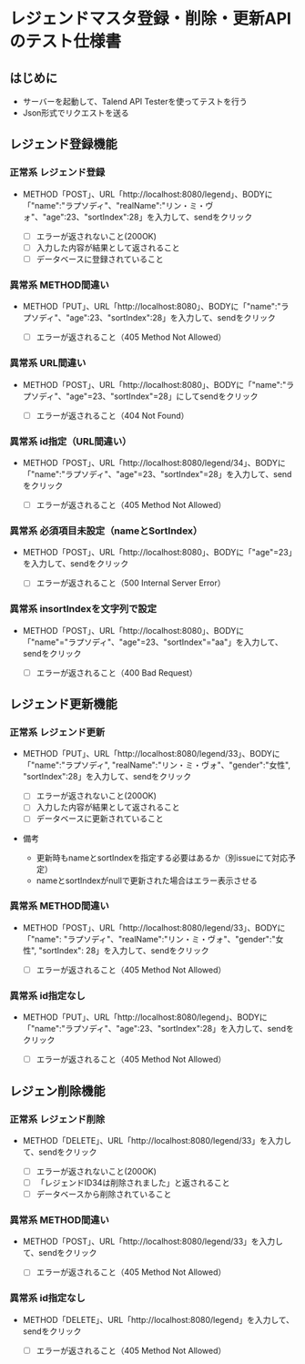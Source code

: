 # レジェンドマスタ登録・削除・更新APIのテスト仕様書
## はじめに
- サーバーを起動して、Talend API Testerを使ってテストを行う
- Json形式でリクエストを送る

## レジェンド登録機能
### 正常系 レジェンド登録
- METHOD「POST」、URL「http:\//localhost:8080\/legend」、BODYに「"name":"ラプソディ"、"realName":"リン・ミ・ヴォ"、"age":23、"sortIndex":28」を入力して、sendをクリック

   - [ ] エラーが返されないこと(200OK)
   - [ ] 入力した内容が結果として返されること
   - [ ] データベースに登録されていること  

### 異常系 METHOD間違い
- METHOD「PUT」、URL「http:\//localhost:8080」、BODYに「"name":"ラプソディ"、"age":23、"sortIndex":28」を入力して、sendをクリック

  - [ ] エラーが返されること（405 Method Not Allowed）  

### 異常系 URL間違い
- METHOD「POST」、URL「http:\//localhost:8080」、BODYに「"name":"ラプソディ"、"age"=23、"sortIndex"=28」にしてsendをクリック

  - [ ] エラーが返されること（404 Not Found）  

### 異常系 id指定（URL間違い）
- METHOD「POST」、URL「http:\//localhost:8080/legend/34」、BODYに「"name":"ラプソディ"、"age"=23、"sortIndex"=28」を入力して、sendをクリック

  - [ ] エラーが返されること（405 Method Not Allowed）

### 異常系 必須項目未設定（nameとSortIndex）
- METHOD「POST」、URL「http:\//localhost:8080」、BODYに「"age"=23」を入力して、sendをクリック

  - [ ] エラーが返されること（500 Internal Server Error）  

### 異常系 insortIndexを文字列で設定
- METHOD「POST」、URL「http:\//localhost:8080」、BODYに「"name"="ラプソディ"、"age"=23、"sortIndex"="aa"」を入力して、sendをクリック

  - [ ] エラーが返されること（400 Bad Request）  

## レジェンド更新機能
### 正常系 レジェンド更新
- METHOD「PUT」、URL「http:\//localhost:8080/legend/33」、BODYに「"name":"ラプソディ", "realName":"リン・ミ・ヴォ"、"gender":"女性", "sortIndex":28」を入力して、sendをクリック

  - [ ] エラーが返されないこと(200OK)
  - [ ] 入力した内容が結果として返されること
  - [ ] データベースに更新されていること  

 - 備考
   - 更新時もnameとsortIndexを指定する必要はあるか（別issueにて対応予定）  
   - nameとsortIndexがnullで更新された場合はエラー表示させる

### 異常系 METHOD間違い
- METHOD「POST」、URL「http:\//localhost:8080/legend/33」、BODYに「"name": "ラプソディ"、"realName":"リン・ミ・ヴォ"、"gender":"女性", "sortIndex": 28」を入力して、sendをクリック

  - [ ] エラーが返されること（405 Method Not Allowed）  

### 異常系 id指定なし
- METHOD「PUT」、URL「http:\//localhost:8080/legend」、BODYに「"name":"ラプソディ"、"age":23、"sortIndex":28」を入力して、sendをクリック

  - [ ] エラーが返されること（405 Method Not Allowed）

## レジェン削除機能
### 正常系 レジェンド削除
- METHOD「DELETE」、URL「http:\//localhost:8080/legend/33」を入力して、sendをクリック

  - [ ] エラーが返されないこと(200OK)
  - [ ] 「レジェンドID34は削除されました」と返されること
  - [ ] データベースから削除されていること  

### 異常系 METHOD間違い
- METHOD「POST」、URL「http:\//localhost:8080/legend/33」を入力して、sendをクリック

  - [ ] エラーが返されること（405 Method Not Allowed）  

### 異常系 id指定なし
- METHOD「DELETE」、URL「http:\//localhost:8080/legend」を入力して、sendをクリック

  - [ ] エラーが返されること（405 Method Not Allowed）

